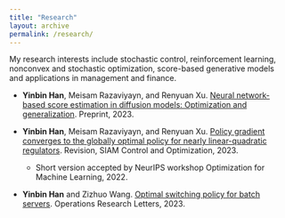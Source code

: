 ```yaml
---
title: "Research"
layout: archive
permalink: /research/
---
```



My research interests include stochastic control, reinforcement learning, nonconvex and stochastic optimization, score-based generative models and applications in management and finance.

* **Yinbin Han**, Meisam Razaviyayn, and Renyuan Xu. [Neural network-based score estimation in diffusion models: Optimization and generalization](). Preprint, 2023.

* **Yinbin Han**, Meisam Razaviyayn, and Renyuan Xu. [Policy gradient converges to the globally optimal policy for nearly linear-quadratic regulators](https://arxiv.org/pdf/2303.08431.pdf). Revision, SIAM Control and Optimization, 2023.
    * Short version accepted by NeurIPS workshop Optimization for Machine Learning, 2022.
* **Yinbin Han** and Zizhuo Wang. [Optimal switching policy for batch servers](https://papers.ssrn.com/sol3/papers.cfm?abstract_id=4566576). Operations Research Letters, 2023.

